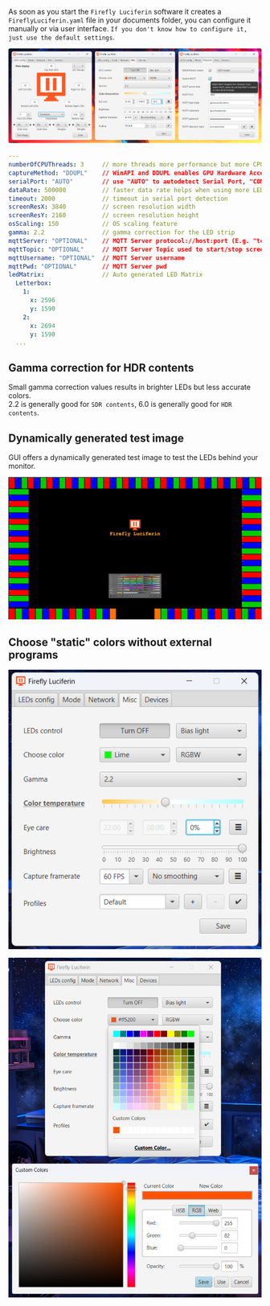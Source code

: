 As soon as you start the `Firefly Luciferin` software it creates a `FireflyLuciferin.yaml` file in your documents folder, you can configure it manually or via user interface.
`If you don't know how to configure it, just use the default settings`. 

![settings_screen](https://github.com/sblantipodi/firefly_luciferin/blob/master/data/img/settings_screen.png)

```yaml
---
numberOfCPUThreads: 3     // more threads more performance but more CPU usage
captureMethod: "DDUPL"    // WinAPI and DDUPL enables GPU Hardware Acceleration, CPU uses CPU brute force only
serialPort: "AUTO"        // use "AUTO" to autodetect Serial Port, "COM7" for COM7 
dataRate: 500000          // faster data rate helps when using more LEDs or higher framerate
timeout: 2000             // timeout in serial port detection
screenResX: 3840          // screen resolution width
screenResY: 2160          // screen resolution height
osScaling: 150            // OS scaling feature
gamma: 2.2                // gamma correction for the LED strip
mqttServer: "OPTIONAL"    // MQTT Server protocol://host:port (E.g. "tcp://192.168.1.3:1883")
mqttTopic: "OPTIONAL"     // MQTT Server Topic used to start/stop screen capture on the microcontroller
mqttUsername: "OPTIONAL"  // MQTT Server username
mqttPwd: "OPTIONAL"       // MQTT Server pwd
ledMatrix:                // Auto generated LED Matrix
  Letterbox:
    1:
      x: 2596
      y: 1590
    2:
      x: 2694
      y: 1590
  ...
```

## Gamma correction for HDR contents
Small gamma correction values results in brighter LEDs but less accurate colors.  
2.2 is generally good for `SDR contents`, 6.0 is generally good for `HDR contents`.

## Dynamically generated test image
GUI offers a dynamically generated test image to test the LEDs behind your monitor.  

![](https://github.com/sblantipodi/firefly_luciferin/blob/master/data/img/testimage_luciferini.jpg?raw=true)

## Choose "static" colors without external programs

![](https://github.com/sblantipodi/firefly_luciferin/blob/master/data/img/misc_tab.jpg?raw=true)
  
![](https://github.com/sblantipodi/firefly_luciferin/blob/master/data/img/misc_tab_color.jpg?raw=true)

